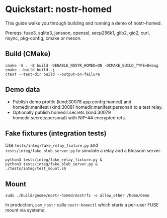 # Quickstart: nostr-homed

This guide walks you through building and running a demo of nostr-homed.

Prereqs: fuse3, sqlite3, jansson, openssl, secp256k1, glib2, gio2, curl, nsync, pkg-config, cmake or meson.

## Build (CMake)

```
cmake -S . -B build -DENABLE_NOSTR_HOMED=ON -DCMAKE_BUILD_TYPE=Debug
cmake --build build -j
ctest --test-dir build --output-on-failure
```

## Demo data

- Publish demo profile (kind:30078 app.config:homed) and homedir.manifest (kind:30081 homedir.manifest:personal) to a test relay.
- Optionally publish homedir.secrets (kind:30079 homedir.secrets:personal) with NIP-44 encrypted refs.

## Fake fixtures (integration tests)

Use `tests/integ/fake_relay_fixture.py` and `tests/integ/fake_blob_server.py` to simulate a relay and a Blossom server.

```
python3 tests/integ/fake_relay_fixture.py &
python3 tests/integ/fake_blob_server.py &
./tests/integ/test_mount.sh
```

## Mount

```
sudo ./build/gnome/nostr-homed/nostrfs -o allow_other /home/demo
```

In production, `pam_nostr` calls `nostr-homectl` which starts a per-user FUSE mount via systemd.
